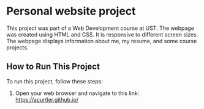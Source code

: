 # Personal website project
This project was part of a Web Development course at UST. The webpage was created using HTML and CSS. It is responsive to different screen sizes. The webpage displays information about me, my resume, and some course projects. 


## How to Run This Project

To run this project, follow these steps:
1. Open your web browser and navigate to this link:  
https://acurtler.github.io/


